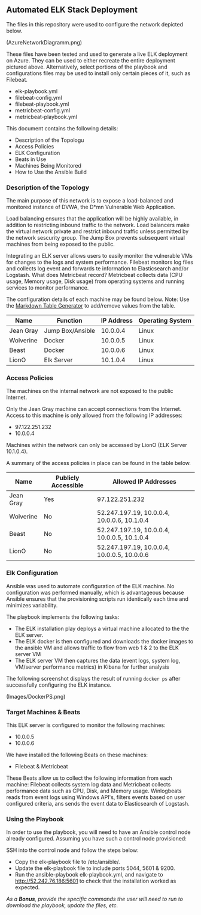 ## Automated ELK Stack Deployment

The files in this repository were used to configure the network depicted below.

(AzureNetworkDiagramm.png)

These files have been tested and used to generate a live ELK deployment on Azure. They can be used to either recreate the entire deployment pictured above. Alternatively, select portions of the playbook and configurations files may be used to install only certain pieces of it, such as Filebeat.

- elk-playbook.yml
- filebeat-config.yml
- filebeat-playbook.yml
- metricbeat-config.yml
- metricbeat-playbook.yml
          

This document contains the following details:
- Description of the Topologu
- Access Policies
- ELK Configuration
- Beats in Use
- Machines Being Monitored
- How to Use the Ansible Build


### Description of the Topology

The main purpose of this network is to expose a load-balanced and monitored instance of DVWA, the D*mn Vulnerable Web Application.

Load balancing ensures that the application will be highly available, in addition to restricting inbound traffic to the network.
Load balancers make the virtual network private and restrict inbound traffic unless permitted by the network sescurity group.
The Jump Box prevents subsequent virtual machines from being exposed to the public.

Integrating an ELK server allows users to easily monitor the vulnerable VMs for changes to the logs and system performance.
Filebeat monitors log files and collects log event and forwards te information to Elasticsearch and/or Logstash. What does Metricbeat record? Metricbeat collects data (CPU usage, Memory usage, Disk usage) from operating systems and running services to monitor performance.

The configuration details of each machine may be found below.
Note: Use the [Markdown Table Generator](http://www.tablesgenerator.com/markdown_tables) to add/remove values from the table.

| Name                 | Function          | IP Address    | Operating System |
|----------------------|-------------------|---------------|------------------|
| Jean Gray            | Jump Box/Ansible  | 10.0.0.4      | Linux            |
| Wolverine            | Docker            | 10.0.0.5      | Linux            |
| Beast                | Docker            | 10.0.0.6      | Linux            |
| LionO                | Elk Server        | 10.1.0.4      | Linux            |

### Access Policies

The machines on the internal network are not exposed to the public Internet. 

Only the Jean Gray machine can accept connections from the Internet. Access to this machine is only allowed from the following IP addresses:
- 97.122.251.232 
- 10.0.0.4

Machines within the network can only be accessed by LionO (ELK Server 10.1.0.4).

A summary of the access policies in place can be found in the table below.

| Name            | Publicly Accessible | Allowed IP Addresses                        |
|-----------------|---------------------|---------------------------------------------|                       
| Jean Gray       | Yes                 | 97.122.251.232                              |
| Wolverine       | No                  | 52.247.197.19, 10.0.0.4, 10.0.0.6, 10.1.0.4 |
| Beast           | No                  | 52.247.197.19, 10.0.0.4, 10.0.0.5, 10.1.0.4 |
| LionO           | No                  | 52.247.197.19, 10.0.0.4, 10.0.0.5, 10.0.0.6 |

### Elk Configuration

Ansible was used to automate configuration of the ELK machine. No configuration was performed manually, which is advantageous because Ansible ensures that the provisioning scripts run identically each time and minimizes variability. 

The playbook implements the following tasks:
- The ELK installation play deploys a virtual machine allocated to the the ELK server.
- The ELK docker is then configured and downloads the docker images to the ansible VM and allows traffic to flow from web 1 & 2 to the ELK server VM
- The ELK server VM then captures the data (event logs, system log, VM/server performance metrics) in Kibana for further analysis 

The following screenshot displays the result of running `docker ps` after successfully configuring the ELK instance.

(Images/DockerPS.png)

### Target Machines & Beats
This ELK server is configured to monitor the following machines:
- 10.0.0.5
- 10.0.0.6

We have installed the following Beats on these machines:
- Filebeat & Metricbeat

These Beats allow us to collect the following information from each machine:
Filebeat collects system log data and Metricbeat collects performance data such as CPU, Disk, and Memory usage. Winlogbeats reads from event logs using Windows API's, filters events based on user configured criteria, ans sends the event data to Elasticsearch of Logstash. 

### Using the Playbook
In order to use the playbook, you will need to have an Ansible control node already configured. Assuming you have such a control node provisioned: 

SSH into the control node and follow the steps below:
- Copy the elk-playbook file to /etc/ansible/.
- Update the elk-playbook file to include ports 5044, 5601 & 9200.
- Run the ansible-playbook elk-playbook.yml, and navigate to http://52.242.76.186:5601 to check that the installation worked as expected.

_As a **Bonus**, provide the specific commands the user will need to run to download the playbook, update the files, etc._
